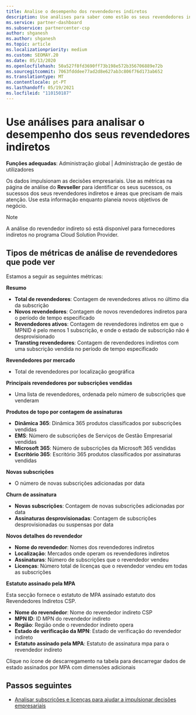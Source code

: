 ```yaml
---
title: Analise o desempenho dos revendedores indiretos
description: Use análises para saber como estão os seus revendedores indiretos, tanto os seus sucessos como áreas que podem necessitar de mais atenção.
ms.service: partner-dashboard
ms.subservice: partnercenter-csp
author: shganesh
ms.author: shganesh
ms.topic: article
ms.localizationpriority: medium
ms.custom: SEOMAY.20
ms.date: 05/13/2020
ms.openlocfilehash: 50a527f8fd3690ff73b198e572b356706889e72b
ms.sourcegitcommit: 7063fdddee77ad2d8e627ab3c806f76d173ab652
ms.translationtype: MT
ms.contentlocale: pt-PT
ms.lasthandoff: 05/19/2021
ms.locfileid: "110150187"
---
```

# <a name="use-analytics-to-analyze-the-performance-of-your-indirect-resellers"></a>Use análises para analisar o desempenho dos seus revendedores indiretos

**Funções adequadas**: Administração global | Administração de gestão de utilizadores


Os dados impulsionam as decisões empresariais. Use as métricas na página de análise do **Revseller** para identificar os seus sucessos, os sucessos dos seus revendedores indiretos e áreas que precisam de mais atenção. Use esta informação enquanto planeia novos objetivos de negócio.

> [!NOTE]
> A análise do revendedor indireto só está disponível para fornecedores indiretos no programa Cloud Solution Provider.

## <a name="types-of-reseller-analytics-metrics-you-can-view"></a>Tipos de métricas de análise de revendedores que pode ver

Estamos a seguir as seguintes métricas:

**Resumo**  
 - **Total de revendedores**: Contagem de revendedores ativos no último dia da subscrição  
 - **Novos revendedores**: Contagem de novos revendedores indiretos para o período de tempo especificado  
 - **Revendedores ativos**: Contagem de revendedores indiretos em que o MPNID é pelo menos 1 subscrição, e onde o estado de subscrição não é desprovisionado  
 - **Transting revendedores**: Contagem de revendedores indiretos com uma subscrição vendida no período de tempo especificado  

**Revendedores por mercado**  
 - Total de revendedores por localização geográfica  

**Principais revendedores por subscrições vendidas**
 - Uma lista de revendedores, ordenada pelo número de subscrições que venderam  

**Produtos de topo por contagem de assinaturas**  
 - **Dinâmica 365**: Dinâmica 365 produtos classificados por subscrições vendidas  
 - **EMS**: Número de subscrições de Serviços de Gestão Empresarial vendidas  
 - **Microsoft 365**: Número de subscrições da Microsoft 365 vendidas  
 - **Escritório 365**: Escritório 365 produtos classificados por assinaturas vendidas  

**Novas subscrições**  
 - O número de novas subscrições adicionadas por data  

**Churn de assinatura**  
 - **Novas subscrições**: Contagem de novas subscrições adicionadas por data  
 - **Assinaturas desprovisionadas**: Contagem de subscrições desprovisionadas ou suspensas por data  

**Novos detalhes do revendedor**  
 - **Nome do revendedor**: Nomes dos revendedores indiretos  
 - **Localização**: Mercados onde operam os revendedores indiretos  
 - **Assinaturas**: Número de subscrições que o revendedor vendeu  
 - **Licenças**: Número total de licenças que o revendedor vendeu em todas as subscrições  

**Estatuto assinado pela MPA**

Esta secção fornece o estatuto de MPA assinado estatuto dos Revendedores Indiretos CSP.

 - **Nome do revendedor**: Nome do revendedor indireto CSP
 - **MPN ID**: ID MPN do revendedor indireto
 - **Região**: Região onde o revendedor indireto opera
 - **Estado de verificação da MPN**: Estado de verificação do revendedor indireto
 - **Estatuto assinado pela MPA**: Estatuto de assinatura mpa para o revendedor indireto

Clique no ícone de descarregamento na tabela para descarregar dados de estado assinados por MPA com dimensões adicionais
  
## <a name="next-steps"></a>Passos seguintes

- [Analisar subscrições e licenças para ajudar a impulsionar decisões empresariais](analyze-subscriptions-licenses.md)
